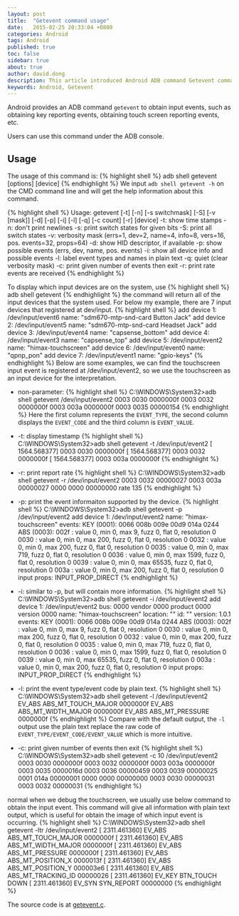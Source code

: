 ```yaml
---
layout: post
title:  "Getevent command usage"
date:   2015-02-25 20:33:04 +0800
categories: Android 
tags: Android
published: true
toc: false
sidebar: true
about: true
author: david.dong
description: This article introduced Android ADB command Getevent command usage.
keywords: Android, Getevent
---
```

Android provides an ADB command `getevent` to obtain input events, such as obtaining key reporting events, obtaining touch screen reporting events, etc.

Users can use this command under the ADB console. 

## Usage
The usage of this command is: 
{% highlight shell %}
adb shell getevent [options] [device]
{% endhighlight %}
We input `adb shell getevent -h` on the CMD command line and will get the help information about this command.

{% highlight shell %}
Usage: getevent [-t] [-n] [-s switchmask] [-S] [-v [mask]] [-d] [-p] [-i] [-l] [-q]
[-c count] [-r] [device]
  -t: show time stamps
  -n: don't print newlines
  -s: print switch states for given bits
  -S: print all switch states
  -v: verbosity mask (errs=1, dev=2, name=4, info=8, vers=16, pos. events=32, 
      props=64)
  -d: show HID descriptor, if available
  -p: show possible events (errs, dev, name, pos. events)
  -i: show all device info and possible events
  -l: label event types and names in plain text
  -q: quiet (clear verbosity mask)
  -c: print given number of events then exit
  -r: print rate events are received
{% endhighlight %}

To display which input devices are on the system, use 
{% highlight shell %}
adb shell getevent 
{% endhighlight %}
the command will return all of the input devices that the system used. For below my example, there are 7 input devices that registered at dev/input. 
{% highlight shell %}
add device 1: /dev/input/event6
  name:     "sdm670-mtp-snd-card Button Jack"
add device 2: /dev/input/event5
  name:     "sdm670-mtp-snd-card Headset Jack"
add device 3: /dev/input/event4
  name:     "capsense_bottom"
add device 4: /dev/input/event3
  name:     "capsense_top"
add device 5: /dev/input/event2
  name:     "himax-touchscreen"
add device 6: /dev/input/event0
  name:     "qpnp_pon"
add device 7: /dev/input/event1
  name:     "gpio-keys"
{% endhighlight %}
Below are some examples, we can find the touchscreen input event is registered at /dev/input/event2, so we use the touchscreen as an input device for the interpretation.

+ non-parameter: 
{% highlight shell %}
C:\WINDOWS\System32>adb shell getevent /dev/input/event2
0003 0030 0000000f
0003 0032 0000000f
0003 003a 0000000f
0003 0035 00000154
{% endhighlight %}
Here the first column represents the `EVENT_TYPE`, the second column displays the `EVENT_CODE` and the third column is `EVENT_VALUE`.

+ -t: display timestamp
{% highlight shell %}
C:\WINDOWS\System32>adb shell getevent -t /dev/input/event2
[    1564.568377] 0003 0030 0000000f
[    1564.568377] 0003 0032 0000000f
[    1564.568377] 0003 003a 0000000f
{% endhighlight %}
+ -r: print report rate
{% highlight shell %}
C:\WINDOWS\System32>adb shell getevent -r /dev/input/event2
0003 0032 00000027
0003 003a 00000027
0000 0000 00000000 rate 135
{% endhighlight %}
+ -p: print the event informaiton supported by the device.
{% highlight shell %}
C:\WINDOWS\System32>adb shell getevent -p /dev/input/event2
add device 1: /dev/input/event2
  name:     "himax-touchscreen"
  events:
    KEY (0001): 0066  008b  009e  00d9  014a  0244
    ABS (0003): 002f  : value 0, min 0, max 9, fuzz 0, flat 0, resolution 0
                0030  : value 0, min 0, max 200, fuzz 0, flat 0, resolution 0
                0032  : value 0, min 0, max 200, fuzz 0, flat 0, resolution 0
                0035  : value 0, min 0, max 719, fuzz 0, flat 0, resolution 0
                0036  : value 0, min 0, max 1599, fuzz 0, flat 0, resolution 0
                0039  : value 0, min 0, max 65535, fuzz 0, flat 0, resolution 0
                003a  : value 0, min 0, max 200, fuzz 0, flat 0, resolution 0
  input props:
    INPUT_PROP_DIRECT
{% endhighlight %}
+ -i: similar to -p, but will contain more information.
{% highlight shell %}
C:\WINDOWS\System32>adb shell getevent -i /dev/input/event2
add device 1: /dev/input/event2
  bus:      0000
  vendor    0000
  product   0000
  version   0000
  name:     "himax-touchscreen"
  location: ""
  id:       ""
  version:  1.0.1
  events:
    KEY (0001): 0066  008b  009e  00d9  014a  0244
    ABS (0003): 002f  : value 0, min 0, max 9, fuzz 0, flat 0, resolution 0
                0030  : value 0, min 0, max 200, fuzz 0, flat 0, resolution 0
                0032  : value 0, min 0, max 200, fuzz 0, flat 0, resolution 0
                0035  : value 0, min 0, max 719, fuzz 0, flat 0, resolution 0
                0036  : value 0, min 0, max 1599, fuzz 0, flat 0, resolution 0
                0039  : value 0, min 0, max 65535, fuzz 0, flat 0, resolution 0
                003a  : value 0, min 0, max 200, fuzz 0, flat 0, resolution 0
  input props:
    INPUT_PROP_DIRECT
{% endhighlight %}

+ -l: print the event type/event code by plain text.
{% highlight shell %}
C:\WINDOWS\System32>adb shell getevent -l /dev/input/event2
EV_ABS       ABS_MT_TOUCH_MAJOR   0000000f
EV_ABS       ABS_MT_WIDTH_MAJOR   0000000f
EV_ABS       ABS_MT_PRESSURE      0000000f
{% endhighlight %}
Compare with the default output, the `-l` output use the plain text replace the raw code of `EVENT_TYPE/EVENT_CODE/EVENT_VALUE` which is more intuitive.
+ -c: print given number of events then exit
{% highlight shell %}
C:\WINDOWS\System32>adb shell getevent -c 10  /dev/input/event2
0003 0030 0000000f
0003 0032 0000000f
0003 003a 0000000f
0003 0035 0000016d
0003 0036 00000459
0003 0039 00000025
0001 014a 00000001
0000 0000 00000000
0003 0030 00000031
0003 0032 00000031
{% endhighlight %}

normal when we debug the touchscreen, we usually use below command to obtain the input event. This command will give all information with plain text output, which is useful for obtain the image of which input event is occurring.
{% highlight shell %}
C:\WINDOWS\System32>adb shell getevent -ltr  /dev/input/event2
[    2311.461360] EV_ABS       ABS_MT_TOUCH_MAJOR   0000000f
[    2311.461360] EV_ABS       ABS_MT_WIDTH_MAJOR   0000000f
[    2311.461360] EV_ABS       ABS_MT_PRESSURE      0000000f
[    2311.461360] EV_ABS       ABS_MT_POSITION_X    0000013f
[    2311.461360] EV_ABS       ABS_MT_POSITION_Y    000003e6
[    2311.461360] EV_ABS       ABS_MT_TRACKING_ID   00000026
[    2311.461360] EV_KEY       BTN_TOUCH            DOWN
[    2311.461360] EV_SYN       SYN_REPORT           00000000
{% endhighlight %}

The source code is at [getevent.c](https://www.androidos.net.cn/android/9.0.0_r8/xref/system/core/toolbox/getevent.c).